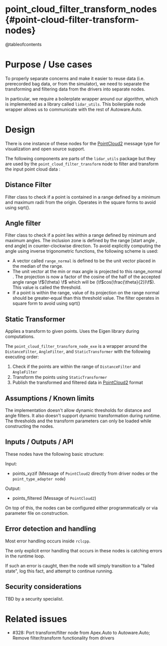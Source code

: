 point_cloud_filter_transform_nodes {#point-cloud-filter-transform-nodes}
==================================

@tableofcontents

# Purpose / Use cases

To properly separate concerns and make it easier to reuse data (i.e. prerecorded bag data, or from the simulator),
we need to separate the transforming and filtering data from the drivers into separate nodes.

In particular, we require a boilerplate wrapper around our algorithm, which is implemented as a
library called `lidar_utils`.
This boilerplate node wrapper allows us to communicate with the rest of Autoware.Auto.

# Design

There is one instance of these nodes for the
[PointCloud2](https://github.com/ros2/common_interfaces/blob/master/sensor_msgs/msg/PointCloud2.msg) message type for visualization and open source support.

The following components are parts of the `lidar_utils` package but they are used by the 
`point_cloud_filter_transform` node to filter and transform the input point cloud data : 

## Distance Filter
Filter class to check if a point is contained in a range defined by a minimum and maximum radii from the origin. Operates in the square forms to avoid using sqrt().

## Angle filter
Filter class to check if a point lies within a range defined by minimum and maximum angles. The 
inclusion zone is defined by the range  [start angle , end angle] in counter-clockwise 
direction. To avoid explicitly computing the angle using inverse trigonometric functions, the following scheme is used:
- A vector called `range_normal` is defined to be the unit vector placed in the median of the range.
- The unit vector at the min or max angle is projected to this range_normal . The 
  projection is now a factor of the cosine of the half of the accepted angle range \f${\theta}
  \f$ which will be (\f$cos(\frac{\theta}{2})\f$). This value is called the threshold.
- If a point is within the range, value of its projection on the range normal should be 
  greater-equal than this threshold value. The filter operates in square form to avoid using sqrt()

## Static Transformer
Applies a transform to given points. Uses the Eigen library during computations.


The `point_cloud_filter_transform_node_exe` is a wrapper
around the `DistanceFilter`, `AngleFilter`, and `StaticTransformer` with the following executing order:

1. Check if the points are within the range of `DistanceFilter` and `AngleFilter`
2. Transform the points using `StaticTransformer`
3. Publish the transformed and filtered data in [PointCloud2](https://github.com/ros2/common_interfaces/blob/master/sensor_msgs/msg/PointCloud2.msg) format

## Assumptions / Known limits

The implementation doesn't allow dynamic thresholds for distance and angle filters.
It also doesn't support dynamic transformation during runtime.
The thresholds and the transform parameters can only be loaded while constructing the nodes.

## Inputs / Outputs / API

These nodes have the following basic structure:

Input:
- points_xyzif (Message of `PointCloud2` directly from driver nodes or the `point_type_adapter node`)

Output:
- points_filtered (Message of `PointCloud2`)

On top of this, the nodes can be configured either programmatically or via parameter file
on construction.

## Error detection and handling

Most error handling occurs inside `rclcpp`.

The only explicit error handling that occurs in these nodes is catching errors in the runtime loop.

If such an error is caught, then the node will simply transition to a "failed state", log this fact,
and attempt to continue running.

## Security considerations

TBD by a security specialist.

# Related issues

- #328: Port transform/filter node from Apex.Auto to Autoware.Auto; Remove filter/transform functionality from drivers
